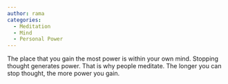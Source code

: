 ```yaml
---
author: rama
categories:
  - Meditation
  - Mind
  - Personal Power
---
```


The place that you gain the most power is within your own mind. Stopping thought generates power. That is why people meditate. The longer you can stop thought, the more power you gain.
